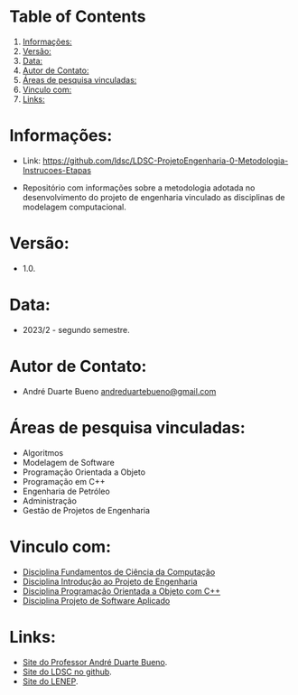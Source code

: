 
# Table of Contents

1.  [Informações:](#org815eff5)
2.  [Versão:](#orgf793a94)
3.  [Data:](#org6f5d6ee)
4.  [Autor de Contato:](#org7f6f682)
5.  [Áreas de pesquisa vinculadas:](#org7ced0bb)
6.  [Vinculo com:](#orgaec3d96)
7.  [Links:](#orgdc996bc)



<a id="org815eff5"></a>

# Informações:

-   Link: <https://github.com/ldsc/LDSC-ProjetoEngenharia-0-Metodologia-Instrucoes-Etapas>

-   Repositório com informações sobre a metodologia adotada no desenvolvimento do projeto de engenharia vinculado as disciplinas de modelagem computacional.


<a id="orgf793a94"></a>

# Versão:

-   1.0.


<a id="org6f5d6ee"></a>

# Data:

-   2023/2 - segundo semestre.


<a id="org7f6f682"></a>

# Autor de Contato:

-   André Duarte Bueno <andreduartebueno@gmail.com>


<a id="org7ced0bb"></a>

# Áreas de pesquisa vinculadas:

-   Algoritmos
-   Modelagem de Software
-   Programação Orientada a Objeto
-   Programação em C++
-   Engenharia de Petróleo
-   Administração
-   Gestão de Projetos de Engenharia


<a id="orgaec3d96"></a>

# Vinculo com:

-   [Disciplina Fundamentos de Ciência da Computação](https://sites.google.com/view/professorandreduartebueno/ensino/fundamentos-de-programa%C3%A7%C3%A3o-em-c)
-   [Disciplina Introdução ao Projeto de Engenharia](https://sites.google.com/view/professorandreduartebueno/ensino/introdu%C3%A7%C3%A3o-ao-projeto-de-engenharia)
-   [Disciplina Programação Orientada a Objeto com C++](https://sites.google.com/view/professorandreduartebueno/ensino/prog-orientada-objeto-c-2024)
-   [Disciplina Projeto de Software Aplicado](https://sites.google.com/view/professorandreduartebueno/ensino/projeto-de-software-aplicado)


<a id="orgdc996bc"></a>

# Links:

-   [Site do Professor André Duarte Bueno](https://sites.google.com/view/professorandreduartebueno/).
-   [Site do LDSC no github](https://github.com/ldsc).
-   [Site do LENEP](https://uenf.br/cct/lenep).

